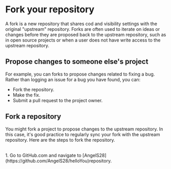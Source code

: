 # Fork your repository
A fork is a new repository that shares cod and visibility settings with the original "upstream" repository. Forks are often used to iterate on ideas or changes before they are proposed back to the upstream repository, such as in open source projects or when a user does not have write access to the upstream repository. 
<br />
## Propose changes to someone else's project
For example, you can forks to propose changes related to fixing a bug. Rather than logging an issue for a bug you have found, you can:
<br />
* Fork the repository.
* Make the fix.
* Submit a pull request to the project owner.

## Fork a repository
You might fork a project to propose changes to the upstream repository. In this case, it's good practice to regularly sync your fork with the upstream repository. Here are the steps to fork the repository. 

<br />
1. Go to GitHub.com and navigate to [AngelS28](https://github.com/AngelS28/helloYou)repository.

